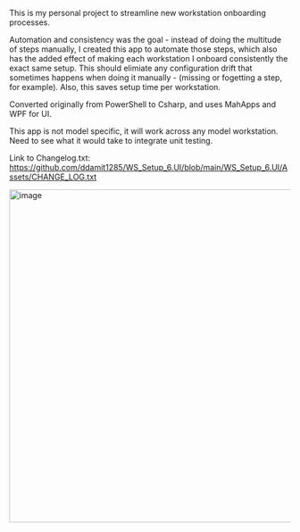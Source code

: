 This is my personal project to streamline new workstation onboarding processes.

Automation and consistency was the goal - instead of doing the multitude of steps manually, I created this app to automate those steps, which also has the added effect of making each workstation I onboard consistently the exact same setup.
This should elimiate any configuration drift that sometimes happens when doing it manually - (missing or fogetting a step, for example).
Also, this saves setup time per workstation.

Converted originally from PowerShell to Csharp, and uses MahApps and WPF for UI.

This app is not model specific, it will work across any model workstation.
Need to see what it would take to integrate unit testing.

Link to Changelog.txt: https://github.com/ddamit1285/WS_Setup_6.UI/blob/main/WS_Setup_6.UI/Assets/CHANGE_LOG.txt

<img width="899" height="597" alt="image" src="https://github.com/user-attachments/assets/60409881-6004-4f78-bdf5-5da47fba3598" />
